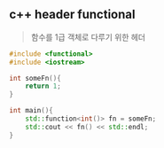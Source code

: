 ## c++ header functional

> 함수를 1급 객체로 다루기 위한 헤더

```cpp
#include <functional>
#include <iostream>

int someFn(){
    return 1;
}

int main(){
    std::function<int()> fn = someFn;
    std::cout << fn() << std::endl;
}
```

